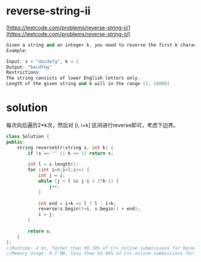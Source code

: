 # reverse-string-ii

[https://leetcode.com/problems/reverse-string-ii/](https://leetcode.com/problems/reverse-string-ii/)

```c++
Given a string and an integer k, you need to reverse the first k characters for every 2k characters counting from the start of the string. If there are less than k characters left, reverse all of them. If there are less than 2k but greater than or equal to k characters, then reverse the first k characters and left the other as original.
Example:

Input: s = "abcdefg", k = 2
Output: "bacdfeg"
Restrictions:
The string consists of lower English letters only.
Length of the given string and k will in the range [1, 10000]
```

# solution 

每次向后遍历2*k次，然后对 [i, i+k] 区间进行reverse即可，考虑下边界。

```c++
class Solution {
public:
    string reverseStr(string s, int k) {
        if (s == "" || k <= 1) return s;
        
        int l = s.length();
        for (int i=0;i<l;i++) {
            int j = i;
            while (j < l && j-i < 2*k-1) {
                j++;
            }
            
            int end = i+k >= l ? l : i+k;
            reverse(s.begin()+i, s.begin() + end);
            i = j;
        }
        
        return s;
    }
};
//Runtime: 4 ms, faster than 98.78% of C++ online submissions for Reverse String II.
//Memory Usage: 9.7 MB, less than 43.96% of C++ online submissions for Reverse String II.
```